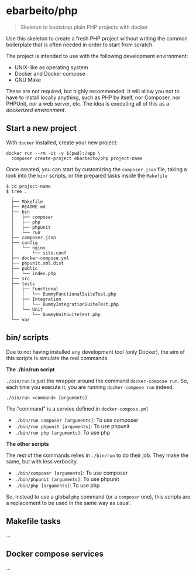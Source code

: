 # ebarbeito/php

> Skeleton to bootstrap plain PHP projects with docker

Use this skeleton to create a fresh PHP project without writing the common boilerplate that is often needed in order to start from scratch.

The project is intended to use with the following development environment:

* UNIX-like as operating system
* Docker and Docker compose
* GNU Make

These are not required, but highly recommended. It will allow you not to have to install locally anything, such as PHP by itself, nor Composer, nor PHPUnit, nor a web server, etc. The idea is executing all of this as a _dockerized environment_.

## Start a new project

With `docker` installed, create your new project:

```
docker run --rm -it -v $(pwd):/app \
  composer create-project ebarbeito/php project-name
```

Once created, you can start by customizing the `composer.json` file, taking a look into the `bin/` scripts, or the prepared tasks inside the `Makefile`

```
$ cd project-name
$ tree .
  .
  ├── Makefile
  ├── README.md
  ├── bin
  │   ├── composer
  │   ├── php
  │   ├── phpunit
  │   └── run
  ├── composer.json
  ├── config
  │   └── nginx
  │       └── site.conf
  ├── docker-compose.yml
  ├── phpunit.xml.dist
  ├── public
  │   └── index.php
  ├── src
  ├── tests
  │   ├── Functional
  │   │   └── DummyFunctionalSuiteTest.php
  │   ├── Integration
  │   │   └── DummyIntegrationSuiteTest.php
  │   └── Unit
  │       └── DummyUnitSuiteTest.php
  └── var
```

## bin/ scripts

Due to not having installed any development tool (only Docker), the aim of this scripts is simulate the real commands.

**The ./bin/run script**

`./bin/run` is just the wrapper around the command `docker-compose run`. So, each time you execute it, you are running `docker-compose run` indeed.

```
./bin/run <command> [arguments]
```

The "command" is a service defined in `docker-compose.yml`

* `./bin/run composer [arguments]`: To use composer
* `./bin/run phpunit [arguments]`: To use phpunit
* `./bin/run php [arguments]`: To use php

**The other scripts**

The rest of the commands relies in `./bin/run` to do their job. They make the same, but with less verbosity.

* `./bin/composer [arguments]`: To use composer
* `./bin/phpunit [arguments]`: To use phpunit
* `./bin/php [arguments]`: To use php

So, instead to use a global `php` command (or a `composer` one), this scripts are a replacement to be used in the same way as usual.

## Makefile tasks

...

## Docker compose services

...